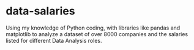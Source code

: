 # data-salaries
Using my knowledge of Python coding, with libraries like pandas and matplotlib to analyze a dataset of over 8000 companies and the salaries listed for different Data Analysis roles.
